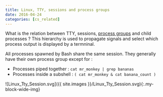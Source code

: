 ```yaml
---
title: Linux, TTY, sessions and process groups
date: 2016-04-24
categories: [cs_related]
---
```


What is the relation between TTY, sessions, [process groups][1] and child processes ?
This hierarchy is used to propagate signals and select which process output is displayed by a termninal.

All processes spawned by Bash share the same session. They generally have their own process group except for :

* Processes piped together : `cat mr_monkey | grep bananas`
* Processes inside a subshell : `( cat mr_monkey & cat banana_count )`

![Linux_Tty_Session.svg]({{ site.images }}/Linux_Tty_Session.svg){:.my-block-wide-img}

[1]: https://lwn.net/Articles/603762/

